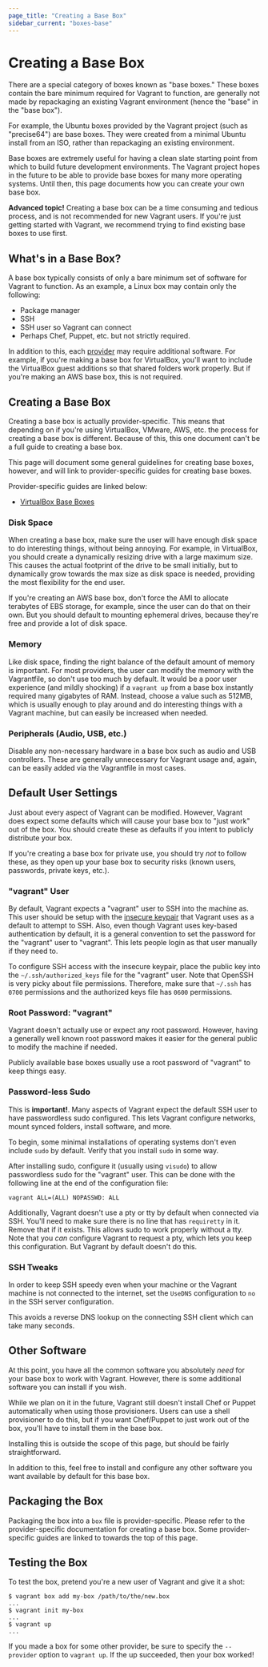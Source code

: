 ```yaml
---
page_title: "Creating a Base Box"
sidebar_current: "boxes-base"
---
```


# Creating a Base Box

There are a special category of boxes known as "base boxes." These boxes
contain the bare minimum required for Vagrant to function, are generally
not made by repackaging an existing Vagrant environment (hence the "base"
in the "base box").

For example, the Ubuntu boxes provided by the Vagrant project (such as
"precise64") are base boxes. They were created from a minimal Ubuntu install
from an ISO, rather than repackaging an existing environment.

Base boxes are extremely useful for having a clean slate starting point from
which to build future development environments. The Vagrant project hopes
in the future to be able to provide base boxes for many more operating systems.
Until then, this page documents how you can create your own base box.

<div class="alert alert-block alert-warn">
<p>
<strong>Advanced topic!</strong> Creating a base box can be a time consuming
and tedious process, and is not recommended for new Vagrant users. If you're
just getting started with Vagrant, we recommend trying to find existing
base boxes to use first.
</p>
</div>

## What's in a Base Box?

A base box typically consists of only a bare minimum set of software
for Vagrant to function. As an example, a Linux box may contain only the
following:

* Package manager
* SSH
* SSH user so Vagrant can connect
* Perhaps Chef, Puppet, etc. but not strictly required.

In addition to this, each [provider](/v2/providers/index.html) may require
additional software. For example, if you're making a base box for VirtualBox,
you'll want to include the VirtualBox guest additions so that shared folders
work properly. But if you're making an AWS base box, this is not required.

## Creating a Base Box

Creating a base box is actually provider-specific. This means that depending
on if you're using VirtualBox, VMware, AWS, etc. the process for creating
a base box is different. Because of this, this one document can't be a
full guide to creating a base box.

This page will document some general guidelines for creating base boxes,
however, and will link to provider-specific guides for creating base
boxes.

Provider-specific guides are linked below:

* [VirtualBox Base Boxes](/v2/virtualbox/boxes.html)

### Disk Space

When creating a base box, make sure the user will have enough disk space
to do interesting things, without being annoying. For example, in VirtualBox,
you should create a dynamically resizing drive with a large maximum size.
This causes the actual footprint of the drive to be small initially, but
to dynamically grow towards the max size as disk space is needed, providing
the most flexibility for the end user.

If you're creating an AWS base box, don't force the AMI to allocate
terabytes of EBS storage, for example, since the user can do that on their
own. But you should default to mounting ephemeral drives, because they're
free and provide a lot of disk space.

### Memory

Like disk space, finding the right balance of the default amount of memory
is important. For most providers, the user can modify the memory with
the Vagrantfile, so don't use too much by default. It would be a poor
user experience (and mildly shocking) if a `vagrant up` from a base box
instantly required many gigabytes of RAM. Instead, choose a value such
as 512MB, which is usually enough to play around and do interesting things
with a Vagrant machine, but can easily be increased when needed.

### Peripherals (Audio, USB, etc.)

Disable any non-necessary hardware in a base box such as audio and USB
controllers. These are generally unnecessary for Vagrant usage and, again,
can be easily added via the Vagrantfile in most cases.

## Default User Settings

Just about every aspect of Vagrant can be modified. However, Vagrant does
expect some defaults which will cause your base box to "just work" out
of the box. You should create these as defaults if you intent to publicly
distribute your box.

If you're creating a base box for private use, you should try _not_ to
follow these, as they open up your base box to security risks (known
users, passwords, private keys, etc.).

### "vagrant" User

By default, Vagrant expects a "vagrant" user to SSH into the machine as.
This user should be setup with the
[insecure keypair](https://github.com/mitchellh/vagrant/tree/master/keys)
that Vagrant uses as a default to attempt to SSH. Also, even though
Vagrant uses key-based authentication by default, it is a general convention
to set the password for the "vagrant" user to "vagrant". This lets people
login as that user manually if they need to.

To configure SSH access with the insecure keypair, place the public
key into the `~/.ssh/authorized_keys` file for the "vagrant" user. Note
that OpenSSH is very picky about file permissions. Therefore, make sure
that `~/.ssh` has `0700` permissions and the authorized keys file has
`0600` permissions.

### Root Password: "vagrant"

Vagrant doesn't actually use or expect any root password. However, having
a generally well known root password makes it easier for the general public
to modify the machine if needed.

Publicly available base boxes usually use a root password of "vagrant" to
keep things easy.

### Password-less Sudo

This is **important!**. Many aspects of Vagrant expect the default SSH user
to have passwordless sudo configured. This lets Vagrant configure networks,
mount synced folders, install software, and more.

To begin, some minimal installations of operating systems don't even include
`sudo` by default. Verify that you install `sudo` in some way.

After installing sudo, configure it (usually using `visudo`) to allow
passwordless sudo for the "vagrant" user. This can be done with the
following line at the end of the configuration file:

```
vagrant ALL=(ALL) NOPASSWD: ALL
```

Additionally, Vagrant doesn't use a pty or tty by default when connected
via SSH. You'll need to make sure there is no line that has `requiretty` in
it. Remove that if it exists. This allows sudo to work properly without a
tty. Note that you _can_ configure Vagrant to request a pty, which lets
you keep this configuration. But Vagrant by default doesn't do this.

### SSH Tweaks

In order to keep SSH speedy even when your machine or the Vagrant machine
is not connected to the internet, set the `UseDNS` configuration to `no`
in the SSH server configuration.

This avoids a reverse DNS lookup on the connecting SSH client which
can take many seconds.

## Other Software

At this point, you have all the common software you absolutely _need_ for
your base box to work with Vagrant. However, there is some additional software
you can install if you wish.

While we plan on it in the future, Vagrant still doesn't install Chef
or Puppet automatically when using those provisioners. Users can use a shell
provisioner to do this, but if you want Chef/Puppet to just work out of the
box, you'll have to install them in the base box.

Installing this is outside the scope of this page, but should be fairly
straightforward.

In addition to this, feel free to install and configure any other software
you want available by default for this base box.

## Packaging the Box

Packaging the box into a `box` file is provider-specific. Please refer to
the provider-specific documentation for creating a base box. Some
provider-specific guides are linked to towards the top of this page.

## Testing the Box

To test the box, pretend you're a new user of Vagrant and give it a shot:

```
$ vagrant box add my-box /path/to/the/new.box
...
$ vagrant init my-box
...
$ vagrant up
...
```

If you made a box for some other provider, be sure to specify the
`--provider` option to `vagrant up`. If the up succeeded, then your
box worked!
